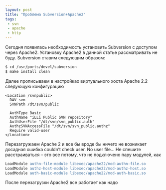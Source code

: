 ```yaml
---
layout: post
title: "Проблема Subversion+Apache2"
tags:
 - svn
 - apache
 - http
---
```


Сегодня появилась необходимость установить Subversion с доступом через Apache2. Установку Apache2 в данной статье рассматривать не буду. Subversion ставим следующим образом:

``` bash
$ сd /usr/ports/devel/subversion
$ make install clean
```

Далее прописываем в настройках виртуального хоста Apache 2.2 следующую конфигурацию

```
<Location /svnpublic>
  DAV svn
  SVNPath /dt/svn/public

  AuthType Basic
  AuthName "iLLi Public SVN repository"
  AuthUserFile "/dt/svn/svn_public.auth"
  AuthzSVNAccessFile "/dt/svn/svn_public.authz"
  Require valid-user
</Location>
```

Перезагружаем Apache 2 и все бы вроде бы ничего не возникает досадная ошибка couldn’t check user. No user file... Не спешите расстраиваться – это все потому, что не подключено пару модулей, как

``` apache
LoadModule authn-file-module libexec/apache22/mod﻿-authn-file.so
LoadModule authz-host-module libexec/apache22/mod-authz-host.so
LoadModule auth-basic-module libexec/apache22/mod-auth-basic.so
```

После перезагрузки Apache2 все работает как надо

